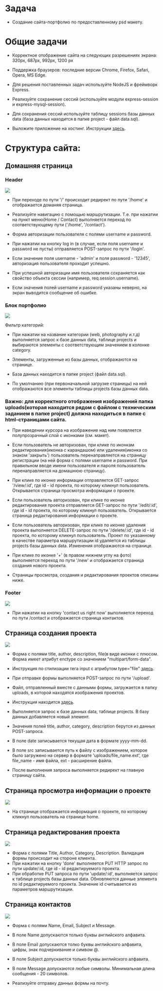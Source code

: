# Задача 

* Создание сайта-портфолио по предоставленному psd макету. 

# Общие задачи

* Корректное отображение сайта на следующих разрешениях экрана: 320px, 687px, 992px, 1200 px 
* Поддержка браузеров: последние версии Chrome, Firefox, Safarі, Opera, MS Edge. 
* Для решения поставленных задач используйте NodeJS и фреймворк Express. 

* Реализуйте сохранение сессий (используйте модули express-session и express-mysql-session). 
* Для сохранения сессий используйте таблицу sessions базы данных data (база данных находится в папке project - файл data.sql). 

* Выложите приложение на хостинг. Инструкции [здесь](instructions/hosting). 

# Структура сайта: 

## Домашняя страница 



### Header 


![](../project/images/001.jpg) 

* При переходе по пути '/' происходит редирект по пути '/home' и отображается доманяя страница. 
* Реализуйте навигацию с помощью маршрутизации. Т.е. при нажатии на пункт меню(Home / Contact) выполняется переход по соответствующему пути ('/home', '/contact'). 



* Форма авторизации пользователя с полями username и password. 
* При нажатии на кнопку log in (в случае, если поля username и password не пусты) отправляется POST-запрос по пути '/login'. 

* Если значение поля username - 'admin' и поля password - '12345', авторизация пользователя проходит успешно. 
* При успешной авторизации имя пользователя сохраняется как свойство объекта сессии (например, req.session.username). 
* Если значения полей username и password указаны неверно, на экран выводится сообщение об ошибке. 



### Блок портфолио



![](../project/images/002.jpg) 

Фильтр категорий: 

* При нажатии на название категории (web, photography и.т.д) выполняется запрос к базе данных data, таблице projects и выбираются элементы с соответствующим значением в колонке category. 
* Элементы, загруженные из базы данных, отображаются на странице. 
* База данных находится в папке project (файл data.sql).   

* По умолчанию (при первоначальной загрузке страницы) на ней отображаются все элементы таблицы projects базы данных data. 

### Важно: для корректного отображения изображений папка uploads(которая находится рядом с файлом с техническим заданием в папке project) должна находиться в папке с html-страницами сайта. 

* При наведении курсора на изображение над ним появляется полупрозрачный слой с иконками (см. макет). 

* Если пользователь не авторизован, при клике по иконкам редактирования(иконка с карандашом) или удаления(иконка со знаком 'закрыть') пользователь перенаправляется на страницу регистрации (на ней форма с полями username и password. При правильном вводе имени пользователя и пароля пользователь перенаправляется на домашнюю страницу). 
* При клике по иконке информации отправляется GET-запрос '/view/:id', где id - id проекта, по которому кликнул пользователь. Открывается страница просмотра информации о проекте. 
* Если пользователь авторизован, при клике по иконке редактирования проекта отправляется GET-запрос по пути '/edit/:id', где id - id проекта, по которому кликнул пользователь. Открывается страница редактирования информации о проекте. 
* Если пользователь авторизован, при клике по иконке удаления проекта выполняется DELETE-запрос по пути '/delete/:id', где id - id проекта, по которому кликнул пользователь. Проект по указанному в качестве параметра маршрутизации id удаляется из таблицы projects базы данных data. Изменения отображаются на странице. 

* При клике по иконке '+' (в правом нижнем углу на фото) выполняется переход по пути '/new' и отображается страница создания нового проекта. 

* Страницы просмотра, создания и редактирования проектов описаны ниже. 


### Footer 


![](../project/images/003.jpg) 

* При нажатии на кнопку 'contact us right now' выполняется переход по пути /contact и отображается страница контактов.  


## Страница создания проекта 


![](../project/images/004.jpg) 

* Форма с полями title, author, description, file(в виде иконки с плюсом. Форма имеет атрибут enctype со значением "multipart/form-data".   
* Инструкция по стилизации тега input с атрибутом type="file" [здесь](http://webcodius.ru/recepty-dlya-sajta/stilizaciya-input-file-css-stilizaciya-polya-dlya-zagruzki-fajla.html).   
* При отправке формы выполняется POST-запрос по пути '/upload'. 


* Файл, отправленный вместе с данными формы, загружается в папку uploads, в которой находятся изображения проектов. 
* Инструкция находится [здесь](../project/instructions/readme.md). 


* Выполняется запрос к базе данных data, таблице projects. В базу данных добавляется новый элемент. 
* Значения полей title, author, category, description берутся из данных POST-запроса. 
* В поле date записывается текущая дата в формате yyyy-mm-dd. 
* В поле src записывается путь к файлу с изображением, которое было загружено на сервер в формате 'uploads/file_name.ext', где file_name - имя файла, ext - расширение файла. 

* После выполнения запроса выполняется редирект на главную страницу сайта. 


## Страница просмотра информации о проекте 


![](../project/images/005.jpg) 

* На странице отображается информация о проекте, по которому кликнул пользователь на странице home. 


## Страница редактирования проекта 


![](../project/images/006.jpg) 

* Форма с полями Title, Author, Category, Description. Валидация формы происходит на стороне клиента. 
* При нажатии на кнопку 'done' выполняется PUT HTTP запрос по пути update/:id, где id - id редактируемого проекта. 
* При обработке PUT запроса по пути 'update/:id', выполняется запрос к таблице projects базы данных data. Обновляются данные элемента по id редактируемого проекта. Значение id считывается из параметров маршрутизации. 

 
 
## Страница контактов 


![](../project/images/007.jpg) 

* Форма с полями Name, Email, Subject и Message. 
* В поле Name допускаются только буквы английского алфавита.
* В поле Email допускаются толко буквы английского алфавита, цифры, знак подчеркивание и симвом @. 
* В поле Subject допускаются только буквы английского алфавита.
* В поле Message допускаются любые символы. Минимальная длина сообщения - 20 символов. 

* Реализуйте отправку данных формы на почту. 


